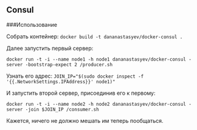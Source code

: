 ## Consul
###Использование

Собрать контейнер:
`docker build -t dananastasyev/docker-consul .`

Далее запустить первый сервер:

```docker run -t -i --name node1 -h node1 dananastasyev/docker-consul -server -bootstrap-expect 2 /producer.sh```

Узнать его адрес: 
`JOIN_IP="$(sudo docker inspect -f '{{.NetworkSettings.IPAddress}}' node1)"`

И запустить второй сервер, присоединив его к первому:

`docker run -t -i --name node2 -h node2 dananastasyev/docker-consul -server -join $JOIN_IP /consumer.sh`

Кажется, ничего не должно мешать им теперь пообщаться.
